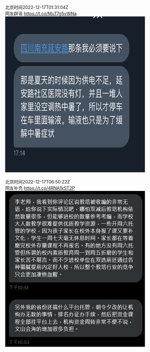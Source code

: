 北京时间2022-12-17T01:31:04Z<br>网友辟谣 https://t.co/MuT7g5vWNa<br><img src='/temp/image/2022/n-Month-12/1603804919500152833_0.jpg' width='450' height='500'><br><br>北京时间2022-12-17T06:50:22Z<br>网友补充 https://t.co/4RNA1kST2P<br><img src='/temp/image/2022/n-Month-12/1603885271564664834_0.jpg' width='450' height='500'><br><br>